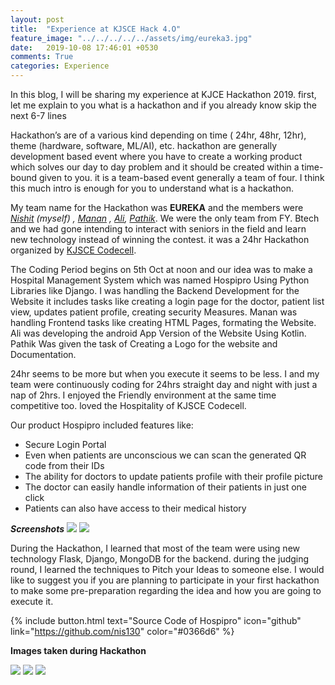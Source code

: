 ```yaml
---
layout: post
title:  "Experience at KJSCE Hack 4.O"
feature_image: "../../../../../assets/img/eureka3.jpg"
date:   2019-10-08 17:46:01 +0530
comments: True
categories: Experience
---
```

In this blog, I will be sharing my experience at KJCE Hackathon 2019. first, let me explain to you what is a hackathon and if you already know skip the next 6-7 lines

Hackathon’s are of a various kind depending on time ( 24hr, 48hr, 12hr), theme (hardware, software, ML/AI), etc. hackathon are generally development based event where you have to create a working product which solves our day to day problem and it should be created within a time-bound given to you. it is a team-based event generally a team of four. I think this much intro is enough for you to understand what is a hackathon.

My team name for the Hackathon was **EUREKA** and the members were *[Nishit](https://www.linkedin.com/in/nishit-patel-45a8b0136/) (myself) , [Manan](https://www.linkedin.com/in/manan-pandya-435215192/) , [Ali](https://www.linkedin.com/in/ali-solanki-2a1227192/), [Pathik](https://www.linkedin.com/in/pathik-ghugare-4b7b60191/)*. We were the only team from FY. Btech and we had gone intending to interact with seniors in the field and learn new technology instead of winning the contest. it was a 24hr Hackathon organized by [KJSCE Codecell](http://www.kjscecodecell.com).

The Coding Period begins on 5th Oct at noon and our idea was to make a Hospital Management System which was named Hospipro Using Python Libraries like Django. I was handling the Backend Development for the Website it includes tasks like creating a login page for the doctor, patient list view, updates patient profile, creating security Measures. Manan was handling Frontend tasks like creating HTML Pages, formating the Website. Ali was developing the android App Version of the Website Using Kotlin. Pathik Was given the task of Creating a Logo for the website and Documentation.

24hr seems to be more but when you execute it seems to be less. I and my team were continuously coding for 24hrs straight day and night with just a nap of 2hrs. I enjoyed the Friendly environment at the same time competitive too. loved the Hospitality of KJSCE Codecell.

Our product Hospipro included features like:
* Secure Login Portal
* Even when patients are unconscious we can scan the generated QR code from their IDs
* The ability for doctors to update patients profile with their profile picture
* The doctor can easily handle information of their patients in just one click
* Patients can also have access to their medical history


***Screenshots***
![](../../../../../assets/img/home.png)
![](../../../../../assets/img/login.png)


During the Hackathon, I learned that most of the team were using new technology Flask, Django, MongoDB for the backend. during the judging round, I learned the techniques to Pitch your Ideas to someone else. I would like to suggest you if you are planning to participate in your first hackathon to make some pre-preparation regarding the idea and how you are going to execute it.

{% include button.html  text="Source Code of Hospipro" icon="github" link="https://github.com/nis130" color="#0366d6" %}



**Images taken during Hackathon**

![](../../../../../assets/img/myself2.jpg)
![](../../../../../assets/img/feature.jpg)
![](../../../../../assets/img/image2.jpeg)